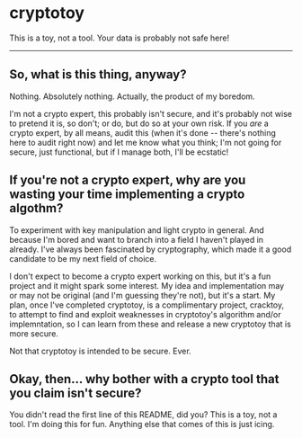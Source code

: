 # cryptotoy

This is a toy, not a tool. Your data is probably not safe here!

---

## So, what is this thing, anyway?

Nothing. Absolutely nothing. Actually, the product of my boredom.

I'm not a crypto expert, this probably isn't secure, and it's probably not wise to pretend it is, so don't; or do, but do so at your own risk. If you *are* a crypto expert, by all means, audit this (when it's done -- there's nothing here to audit right now) and let me know what you think; I'm not going for secure, just functional, but if I manage both, I'll be ecstatic!

## If you're not a crypto expert, why are you wasting your time implementing a crypto algothm?

To experiment with key manipulation and light crypto in general. And because I'm bored and want to branch into a field I haven't played in already. I've always been fascinated by cryptography, which made it a good candidate to be my next field of choice.

I don't expect to become a crypto expert working on this, but it's a fun project and it might spark some interest. My idea and implementation may or may not be original (and I'm guessing they're not), but it's a start. My plan, once I've completed cryptotoy, is a complimentary project, cracktoy, to attempt to find and exploit weaknesses in cryptotoy's algorithm and/or implemntation, so I can learn from these and release a new cryptotoy that is more secure.

Not that cryptotoy is intended to be secure. Ever.

## Okay, then... why bother with a crypto tool that you claim isn't secure?

You didn't read the first line of this README, did you? This is a toy, not a tool. I'm doing this for fun. Anything else that comes of this is just icing.
